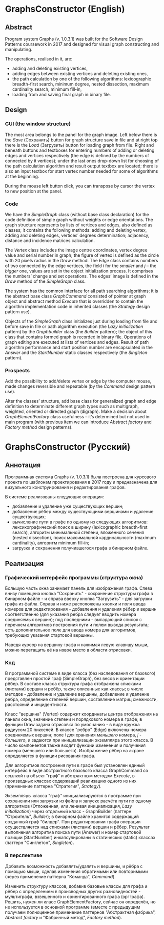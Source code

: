 # GraphsConstructor (English)
## Abstract
Program system Graphs (v. 1.0.3.1) was built for the Software Design Patterns coursework in 2017 and designed for visual graph constructing and manipulating.

The operations, realised in it, are:
- adding and deleting existing vertices,
- adding edges between existing vertices and deleting existing ones,
- the path calculation by one of the following algorithms: lexicographic breadth-first search, minimum degree, nested dissection, maximum cardinality search,
minimum fill-in,
- loading from and saving final graph in binary file.

## Design
### GUI (the window structure)

The most area belongs to the panel for the graph image. Left below there is the *Save* (Сохранить) button for graph structure save in file and at right top there is 
the *Load* (Загрузить) button for loading graph from file. Right and beneath buttons and textboxes for entering numbers of adding or deleting edges and vertices 
respectively (the edge is defined by the numbers of connected by it vertices); under the last ones drop-down list for choosing of the path calculation algorithm and 
result output textbox are located; there is also an input textbox for start vertex number needed for some of algorithms at the beginning.

During the mouse left button click, you can transpose by cursor the vertex to new position at the panel.

### Code

We have the *SimpleGraph* class (without base class declaration) for the code definition of simple graph without weights or edge orientations. The graph structure 
represents by lists of vertices and edges, also defined as classes; it contains the following methods: adding and deleting vertex, adding and deleting edges, 
vertices’ degrees determination; adjacency, distance and incidence matrices calculation.

The *Vertex* class includes the image centre coordinates, vertex degree value and serial number in graph; the figure of vertex is defined as the circle with 20 pixels 
radius in the *Draw* method. The *Edge* class contains numbers of two connected by the edge vertices, the field *i* for the *smaller* and *j* – the *bigger* one, 
values are set in the object initialization process. It comprises the numbers’ change and set operations. The edges’ image is defined in the *Draw* method of the 
*SimpleGraph* class.

The system has the common interface for all path searching algorithms; it is the abstract base class *GraphCommand* consisted of pointer at graph object and abstract 
method *Execute* that is overridden to contain the algorithm implementation code in inherited classes (the *Strategy* design pattern use).

Objects of the *SimpleGraph* class initializes just during loading from file and before save in file or path algorithm execution (the *Lazy initialization* pattern) 
by the *Graphbuilder* class (the *Builder* pattern); the object of this class that contains formed graph is recorded in binary file. Operations of graph editing are 
executed at lists of vertices and edges. Result of path algorithm performance and start position number are encapsulated in the *Answer* and the *StartNumber* static 
classes respectively (the *Singleton* pattern).

### Prospects

Add the possibility to add/delete vertex or edge by the computer mouse, made changes reversible and repeatable (by the *Command* design pattern use).

Alter the classes’ structure, add base class for generalized graph and edge definition to determinate different graph types such as multigraph, weighted, oriented or directed 
graph (digraph). Make a decision about *GraphElementFactory* class usefulness – it’s determined but not used in main program (with previous item we can introduce 
*Abstract factory* and *Factory method* design patterns).

# GraphsConstructor (Русский)
## Аннотация
Программная система Graphs (v. 1.0.3.1) была построена для курсового проекта по шаблонам проектирования в 2017 году и предназначена для визуального конструирования и
редактирования графов.

В системе реализованы следующие операции:
- добавление и удаление уже существующих вершин;
- добавление рёбер между существующими вершинами и удаление существующих;
- вычисление пути в графе по одному из следующих алгоритмов: лексикографический поиск в ширину (lexicographic breadth-first search), алгоритм минимальной степени, 
вложенного сечения (nested dissection), поиск максимальной кардинальности (maximum cardinality), алгоритм minimum fill-in;
- загрузка и сохранения получившегося графа в бинарном файле.

## Реализация
### Графический интерфейс программы (структура окна)

Большую часть окна занимает панель для изображения графа. Слева внизу помещена кнопка "Сохранить" - сохранение структуры графа в бинарном файле - и справа вверху
кнопка "Загрузить" - для загрузки графа из файла. Справа и ниже расположены кнопки и поля ввода номеров для редактирования - добавления и удаления рёбер и вершин 
соответственно (для указания ребра следует вводить номера соединяемых вершин); под последними - выпадающий список с перечнем алгоритмов построения пути и полем вывода 
результата; есть дополнительное поле для ввода номера для алгоритмов, требующих указания стартовой вершины.

Наведя курсор на вершину графа и нажимая левую клавишу мыши, можно перетащить её на новое место в области отрисовки.

### Код

В программной системе в виде класса (без наследования от базового) представлен простой граф (SimpleGraph), без весов и ориентации рёбер. В составе класса структура 
графа отображена списками (листами) вершин и ребёр, также описанные как классы; в числе методов - добавление и удаление вершины, добавление и удаление ребра,
определение степеней вершин, составление матриц смежности, расстояний и инцидентности.

Класс "вершина" (Vertex) содержит координаты центра отображения на панели окна, значение степени и порядкового номера в графе; в функции Draw задана отрисовка по 
умолчанию - в виде кружка радиусом 20 пикселей. В классе "ребро" (Edge) включены номера соединяемых вершин; поле *i* для хранения *меньшего* номера, *j* - *большего*, 
и задаются при инициализации экземпляра этого класса. В число компонентов также входят функции изменения и получения номера (меньшего или большего). Изображение рёбер
на экране определяется в функции рисования графа.

Для алгоритмов построения пути в графе был установлен единый интерфейс в виде абстрактного базового класса GraphCommand со ссылкой на объект "граф" и абстрактным
методом *Execute*, в производных классах содержащий реализацию одного из них (применение паттерна "Стратегия", *Strategy*).

Экземпляры класса "граф" инициализируются в программе при сохранении или загрузки из файла и запуске расчёта пути по одному алгоритмов (Отложенная, или ленивая 
инициализация, *Lazy initialization*) через отдельный класс - GraphBuilder (паттерн "Строитель", *Builder*); в бинарном файле хранится содержащий созданный граф 
"билдер". При редактировании графа операции осуществляется над списками (листами) вершин и рёбер. Результат выполнения алгоритма поиска пути (Answer) и номер 
стартовой позиции (StartNumber) инкапсулированы в статических (static) классах (паттерн "Синглетон", *Singleton*).

### В перспективе

Добавить возможность добавлять/удалять и вершины, и рёбра с помощью мыши, сделав изменения обратимыми или повторимыми (через применение паттерна "Команда", 
*Command*).

Изменить структуру классов, добавив базовые классы для графа и рёбер с определением в производных других разновидностей - мультиграфа, взвешенного и ориентированного 
графа (оргграфа). Решить, нужен ли класс GraphElementFactory, сейчас он определён, но не используется в основной программе (вместе с предыдущим получаем полноценное 
применение паттернов "Абстрактная фабрика", *Abstract factory* и "Фабричный метод", *Factory method*).
